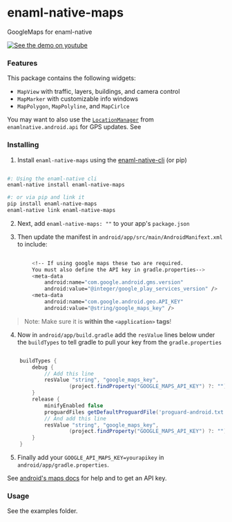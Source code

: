# enaml-native-maps
GoogleMaps for enaml-native

[![See the demo on youtube](https://img.youtube.com/vi/qH1EByO8pwM/0.jpg)](https://youtu.be/qH1EByO8pwM)

### Features

This package contains the following widgets:

- `MapView` with traffic, layers, buildings, and camera control
- `MapMarker` with customizable info windows
- `MapPolygon`, `MapPolyline`, and `MapCirlce`

You may want to also use the [`LocationManager`](https://github.com/codelv/enaml-native/blob/master/src/enamlnative/android/android_location.py) from `enamlnative.android.api` for GPS updates. See   

### Installing

1. Install `enaml-native-maps` using the [enaml-native-cli](https://github.com/codelv/enaml-native-cli) (or pip)

```bash

#: Using the enaml-native cli
enaml-native install enaml-native-maps

#: or via pip and link it
pip install enaml-native-maps
enaml-native link enaml-native-maps

```


2. Next, add `enaml-native-maps: ""` to your app's `package.json`


3. Then update the manifest in `android/app/src/main/AndroidManifext.xml` to include:

```bash
  
        <!-- If using google maps these two are required.
        You must also define the API key in gradle.properties-->
        <meta-data
            android:name="com.google.android.gms.version"
            android:value="@integer/google_play_services_version" />
        <meta-data
            android:name="com.google.android.geo.API_KEY"
            android:value="@string/google_maps_key" />


```

> Note: Make sure it is __within the `<application>` tags__!  


4. Now in `android/app/build.gradle` add the `resValue` lines below under the `buildTypes` 
to  tell gradle to pull your key from the `gradle.properties`


```groovy

    buildTypes {
        debug {
            // Add this line
            resValue "string", "google_maps_key",
                    (project.findProperty("GOOGLE_MAPS_API_KEY") ?: "")
        }
        release {
            minifyEnabled false
            proguardFiles getDefaultProguardFile('proguard-android.txt'), 'proguard-rules.pro'
            // And add this line
            resValue "string", "google_maps_key",
                    (project.findProperty("GOOGLE_MAPS_API_KEY") ?: "")
        }
    }


```

5. Finally add your `GOOGLE_API_MAPS_KEY=yourapikey` in `android/app/gradle.properties`.


See [android's maps docs](https://developers.google.com/maps/documentation/android-api/map-with-marker) for help 
and to get an API key. 
 
 ### Usage
 
 See the examples folder.
